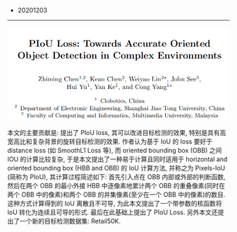 - 20201203
----
![](<[2020 ECCV] PIoU Loss_ Towards Accurate Oriented Object Detection in Complex Environments/paper_title.png>)

本文的主要贡献是: 提出了 PIoU loss, 其可以改进目标检测的效果, 特别是具有高宽高比和复杂背景的旋转目标检测的效果. 作者认为基于 IoU 的 loss 要好于 distance loss (如 SmoothL1 Loss 等), 而 oriented bounding box (OBB) 之间 IOU 的计算比较复杂, 于是本文提出了一种易于计算且同时适用于 horizontal and oriented bounding box (HBB and OBB) 的 IoU 计算方法, 并称之为 Pixels-IoU (简称为 PIoU), 其计算过程简述如下: 首先引入点在 OBB 内部或外部的判断函数, 然后在两个 OBB 的最小外接 HBB 中逐像素地累计两个 OBB 的重叠像素(同时在两个 OBB 中的像素)和两个 OBB 的并集像素(至少在一个 OBB 中的像素)的数目. 这种方式计算得到的 IoU 离散且不可导, 为此本文提出了一个带参数的核函数将 IoU 转化为连续且可导的形式. 最后在此基础上提出了 PIoU Loss. 另外本文还提出了一个新的目标检测数据集: Retail50K.




